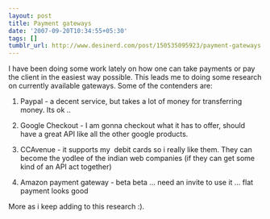 ```yaml
---
layout: post
title: Payment gateways
date: '2007-09-20T10:34:55+05:30'
tags: []
tumblr_url: http://www.desinerd.com/post/150535095923/payment-gateways
---
```

I have been doing some work lately on how one can take payments or pay the client in the easiest way possible. This leads me to doing some research on currently available gateways. Some of the contenders are:

1. Paypal - a decent service, but takes a lot of money for transferring money. Its ok ..

2. Google Checkout - I am gonna checkout what it has to offer, should have a great API like all the other google products.

3. CCAvenue - it supports my  debit cards so i really like them. They can become the yodlee of the indian web companies (if they can get some kind of an API act together)

4. Amazon payment gateway - beta beta … need an invite to use it … flat payment looks good

More as i keep adding to this research :).
